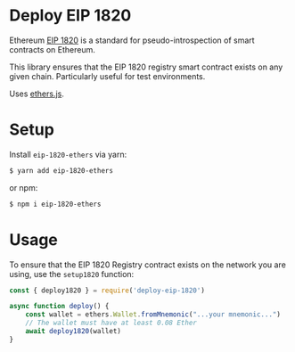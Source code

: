 # Deploy EIP 1820

Ethereum [EIP 1820](https://github.com/ethereum/EIPs/blob/master/EIPS/eip-1820.md) is a standard for pseudo-introspection of smart contracts on Ethereum.

This library ensures that the EIP 1820 registry smart contract exists on any given chain.  Particularly useful for test environments.

Uses [ethers.js](https://docs.ethers.io/ethers.js/html/index.html).

# Setup

Install `eip-1820-ethers` via yarn:

```sh
$ yarn add eip-1820-ethers
```

or npm:

```sh
$ npm i eip-1820-ethers
```

# Usage

To ensure that the EIP 1820 Registry contract exists on the network you are using, use the `setup1820` function:

```javascript
const { deploy1820 } = require('deploy-eip-1820')

async function deploy() {
    const wallet = ethers.Wallet.fromMnemonic("...your mnemonic...")
    // The wallet must have at least 0.08 Ether
    await deploy1820(wallet)
}

```